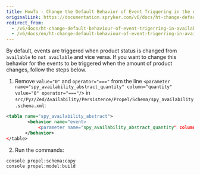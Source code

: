 ```yaml
---
title: HowTo - Change the Default Behavior of Event Triggering in the AvailabilityStorage Module
originalLink: https://documentation.spryker.com/v6/docs/ht-change-default-behaviour-of-event-trigerring-in-availability-storage-module
redirect_from:
  - /v6/docs/ht-change-default-behaviour-of-event-trigerring-in-availability-storage-module
  - /v6/docs/en/ht-change-default-behaviour-of-event-trigerring-in-availability-storage-module
---
```


By default, events are triggered when product status is changed from `available` to `not available` and vice versa. If you want to change this behavior for the events to be triggered when the amount of product changes, follow the steps below. 

1. Remove `value="0"` and `operator="==="` from the line `<parameter name="spy_availability_abstract_quantity" column="quantity" value="0" operator="==="/>` in `src/Pyz/Zed/Availability/Persistence/Propel/Schema/spy_availability.schema.xml`:

```xml
<table name="spy_availability_abstract">
        <behavior name="event>
            <parameter name="spy_availability_abstract_quantity" column="quantity"/>
       </behavior>
</table>
```

2. Run the commands:

```bash
console propel:schema:copy
console propel:model:build
```
